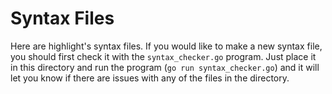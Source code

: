 # Syntax Files

Here are highlight's syntax files. If you would like to make a new syntax file, you should first check it
with the `syntax_checker.go` program. Just place it in this directory and run the program (`go run syntax_checker.go`)
and it will let you know if there are issues with any of the files in the directory.